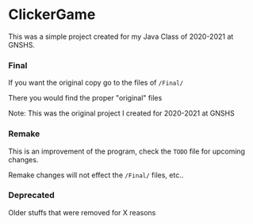 # ClickerGame
This was a simple project created for my Java Class of 2020-2021 at GNSHS. 

### Final

If you want the original copy go to the files of `/Final/`

There you would find the proper "original" files

Note: This was the original project I created for 2020-2021 at GNSHS

### Remake
This is an improvement of the program, check the `TODO` file for upcoming changes.

Remake changes will not effect the `/Final/` files, etc..

### Deprecated
Older stuffs that were removed for X reasons